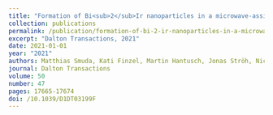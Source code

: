 ```yaml
---
title: "Formation of Bi<sub>2</sub>Ir nanoparticles in a microwave-assisted polyol process revealing the suboxide Bi<sub>4</sub>Ir<sub>2</sub>O"
collection: publications
permalink: /publication/formation-of-bi-2-ir-nanoparticles-in-a-microwave-assisted-p/
excerpt: "Dalton Transactions, 2021"
date: 2021-01-01
year: "2021"
authors: Matthias Smuda, Kati Finzel, Martin Hantusch, Jonas Ströh, Nicole Pienack, Azat Khadiev, Huayna Terraschke, Michael Ruck, Thomas Doert  
journal: Dalton Transactions
volume: 50
number: 47
pages: 17665-17674
doi: /10.1039/D1DT03199F
---
```

